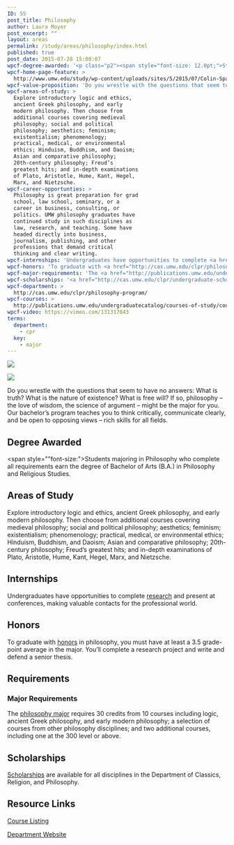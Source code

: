 ```yaml
---
ID: 55
post_title: Philosophy
author: Laura Moyer
post_excerpt: ""
layout: areas
permalink: /study/areas/philosophy/index.html
published: true
post_date: 2015-07-28 15:08:07
wpcf-degree-awarded: '<p class="p2"><span style="font-size: 12.0pt;">Students majoring in Philosophy who complete all requirements earn the degree of Bachelor of Arts (B.A.) in Philosophy and Religious Studies.</span></p>'
wpcf-home-page-feature: >
  http://www.umw.edu/study/wp-content/uploads/sites/5/2015/07/Colin-Spangler_mock-trial-homepagee.jpg
wpcf-value-proposition: 'Do you wrestle with the questions that seem to have no answers: What is truth? What is the nature of existence? What is free will? If so, philosophy – the love of wisdom, the science of argument – might be the major for you. Our bachelor’s program teaches you to think critically, communicate clearly, and be open to opposing views – rich skills for all fields.'
wpcf-areas-of-study: >
  Explore introductory logic and ethics,
  ancient Greek philosophy, and early
  modern philosophy. Then choose from
  additional courses covering medieval
  philosophy; social and political
  philosophy; aesthetics; feminism;
  existentialism; phenomenology;
  practical, medical, or environmental
  ethics; Hinduism, Buddhism, and Daoism;
  Asian and comparative philosophy;
  20th-century philosophy; Freud’s
  greatest hits; and in-depth examinations
  of Plato, Aristotle, Hume, Kant, Hegel,
  Marx, and Nietzsche.
wpcf-career-opportunties: >
  Philosophy is great preparation for grad
  school, law school, seminary, or a
  career in business, consulting, or
  politics. UMW philosophy graduates have
  continued study in such disciplines as
  law, research, and teaching. Some have
  headed directly into business,
  journalism, publishing, and other
  professions that demand critical
  thinking and clear writing.
wpcf-internships: 'Undergraduates have opportunities to complete <a href="http://cas.umw.edu/clpr/undergraduate-research/">research</a> and present at conferences, making valuable contacts for the professional world.'
wpcf-honors: 'To graduate with <a href="http://cas.umw.edu/clpr/philosophy-program/honors-program/">honors</a> in philosophy, you must have at least a 3.5 grade-point average in the major. You’ll complete a research project and write and defend a senior thesis.'
wpcf-major-requirements: 'The <a href="http://publications.umw.edu/undergraduatecatalog/courses-of-study/majors/phil/">philosophy major</a> requires 30 credits from 10 courses including logic, ancient Greek philosophy, and early modern philosophy; a selection of courses from other philosophy disciplines; and two additional courses, including one at the 300 level or above.'
wpcf-scholarships: '<a href="http://cas.umw.edu/clpr/undergraduate-scholarships-and-awards/">Scholarships</a> are available for all disciplines in the Department of Classics, Religion, and Philosophy.'
wpcf-department: >
  http://cas.umw.edu/clpr/philosophy-program/
wpcf-courses: >
  http://publications.umw.edu/undergraduatecatalog/courses-of-study/course-descriptions/phil/
wpcf-video: https://vimeo.com/131317843
terms:
  department:
    - cpr
  key:
    - major
---
```


<!-- Types Custom Fields: -->
[![](http://www.umw.edu/study/wp-content/uploads/sites/5/2015/07/Colin-Spangler_mock-trial-homepagee.jpg)](http://www.umw.edu/study/wp-content/uploads/sites/5/2015/07/Colin-Spangler_mock-trial-homepagee.jpg)
<!-- End home-page-feature -->

<!-- video -->
[![](https://i.vimeocdn.com/video/523520745_960.jpg)](https://vimeo.com/131317843)
<!-- End video -->

<!-- value-proposition -->
Do you wrestle with the questions that seem to have no answers: What is truth? What is the nature of existence? What is free will? If so, philosophy – the love of wisdom, the science of argument – might be the major for you. Our bachelor’s program teaches you to think critically, communicate clearly, and be open to opposing views – rich skills for all fields.
<!-- End value-proposition -->

<!-- degree-awarded -->
## Degree Awarded
<span style=""font-size:">Students majoring in Philosophy who complete all requirements earn the degree of Bachelor of Arts (B.A.) in Philosophy and Religious Studies.</span>
<!-- End degree-awarded -->
<!-- areas-of-study -->
## Areas of Study
Explore introductory logic and ethics, ancient Greek philosophy, and early modern philosophy. Then choose from additional courses covering medieval philosophy; social and political philosophy; aesthetics; feminism; existentialism; phenomenology; practical, medical, or environmental ethics; Hinduism, Buddhism, and Daoism; Asian and comparative philosophy; 20th-century philosophy; Freud’s greatest hits; and in-depth examinations of Plato, Aristotle, Hume, Kant, Hegel, Marx, and Nietzsche.
<!-- End areas-of-study -->

<!-- internships -->
## Internships
Undergraduates have opportunities to complete [research]("http://cas.umw.edu/clpr/undergraduate-research/") and present at conferences, making valuable contacts for the professional world.
<!-- End internships -->

<!-- honors -->
## Honors
To graduate with [honors]("http://cas.umw.edu/clpr/philosophy-program/honors-program/") in philosophy, you must have at least a 3.5 grade-point average in the major. You’ll complete a research project and write and defend a senior thesis.
<!-- End honors -->

<!-- requirements -->
## Requirements

<!-- major-requirements -->
### Major Requirements
The [philosophy major]("http://publications.umw.edu/undergraduatecatalog/courses-of-study/majors/phil/") requires 30 credits from 10 courses including logic, ancient Greek philosophy, and early modern philosophy; a selection of courses from other philosophy disciplines; and two additional courses, including one at the 300 level or above.
<!-- End major-requirements -->

<!-- End requirements -->

<!-- scholarships -->
## Scholarships
[Scholarships]("http://cas.umw.edu/clpr/undergraduate-scholarships-and-awards/") are available for all disciplines in the Department of Classics, Religion, and Philosophy.
<!-- End scholarships -->

<!-- resource-links -->
## Resource Links

<!-- courses -->
[Course Listing](http://publications.umw.edu/undergraduatecatalog/courses-of-study/course-descriptions/phil/)

<!-- End courses -->


<!-- department -->
[Department Website](http://cas.umw.edu/clpr/philosophy-program/)

<!-- End department -->

<!-- End resource-links -->

<!-- End Types Custom Fields -->